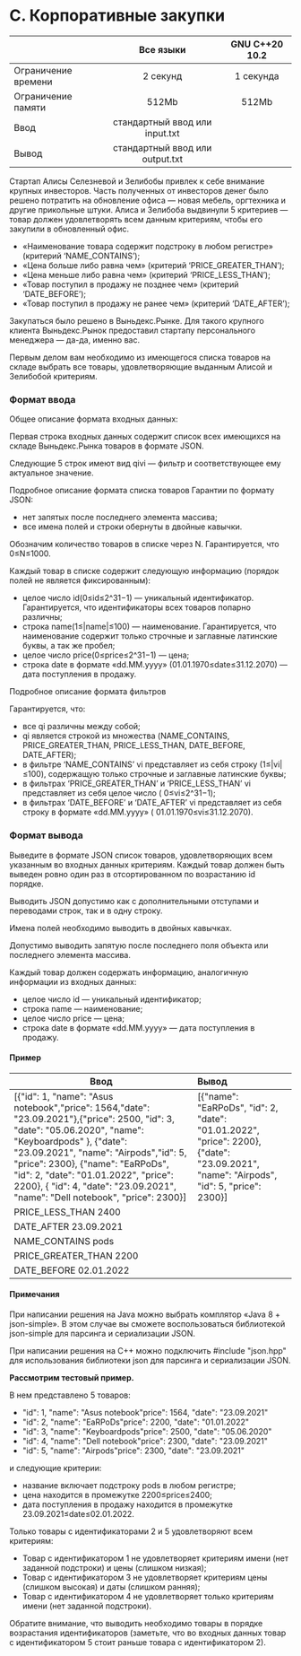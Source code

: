 # C. Корпоративные закупки

|                     |            Все языки            | GNU C++20 10.2 |
|---------------------|:-------------------------------:|:--------------:|
| Ограничение времени |            2 секунд             |   1 секунда    |
| Ограничение памяти  |              512Mb              |     512Mb      |
| Ввод                | стандартный ввод или input.txt  |
| Вывод               | стандартный ввод или output.txt |

Стартап Алисы Селезневой и Зелибобы привлек к себе внимание крупных инвесторов. Часть полученных от инвесторов денег было решено потратить на обновление офиса — новая мебель, оргтехника и другие прикольные штуки.
Алиса и Зелибоба выдвинули 5 критериев — товар должен удовлетворять всем данным критериям, чтобы его закупили в обновленный офис.
- «Наименование товара содержит подстроку в любом регистре» (критерий ‘NAME_CONTAINS’);
- «Цена больше либо равна чем» (критерий ‘PRICE_GREATER_THAN’);
- «Цена меньше либо равна чем» (критерий ‘PRICE_LESS_THAN’);
- «Товар поступил в продажу не позднее чем» (критерий ‘DATE_BEFORE’);
- «Товар поступил в продажу не ранее чем» (критерий ‘DATE_AFTER’);

Закупаться было решено в Выньдекс.Рынке. Для такого крупного клиента Выньдекс.Рынок предоставил стартапу персонального менеджера — да-да, именно вас.

Первым делом вам необходимо из имеющегося списка товаров на складе выбрать все товары, удовлетворяющие выданным Алисой и Зелибобой критериям.

### Формат ввода
Общее описание формата входных данных:

Первая строка входных данных содержит список всех имеющихся на складе Выньдекс.Рынка товаров в формате JSON.

Следующие 5 строк имеют вид qivi — фильтр и соответствующее ему актуальное значение.

Подробное описание формата списка товаров
Гарантии по формату JSON:
- нет запятых после последнего элемента массива;
- все имена полей и строки обернуты в двойные кавычки.

Обозначим количество товаров в списке через N. Гарантируется, что 0≤N≤1000.

Каждый товар в списке содержит следующую информацию (порядок полей не является фиксированным):
- целое число id(0≤id≤2^31−1) — уникальный идентификатор. Гарантируется, что идентификаторы всех товаров попарно различны;
- строка name(1≤|name|≤100) — наименование. Гарантируется, что наименование содержит только строчные и заглавные латинские буквы, а так же пробел;
- целое число price(0≤price≤2^31−1) — цена;
- строка date в формате «dd.MM.yyyy» (01.01.1970≤date≤31.12.2070) — дата поступления в продажу.

Подробное описание формата фильтров

Гарантируется, что:
- все qi различны между собой;
- qi является строкой из множества (NAME_CONTAINS, PRICE_GREATER_THAN, PRICE_LESS_THAN, DATE_BEFORE, DATE_AFTER);
- в фильтре ‘NAME_CONTAINS’ vi представляет из себя строку (1≤|vi|≤100), содержащую только строчные и заглавные латинские буквы;
- в фильтрах ‘PRICE_GREATER_THAN’ и ‘PRICE_LESS_THAN’ vi представляет из себя целое число (
0≤vi≤2^31−1);
- в фильтрах ‘DATE_BEFORE’ и ‘DATE_AFTER’ vi представляет из себя строку в формате «dd.MM.yyyy» (
01.01.1970≤vi≤31.12.2070).

### Формат вывода
Выведите в формате JSON список товаров, удовлетворяющих всем указанным во входных данных критериям. Каждый товар должен быть выведен ровно один раз в отсортированном по возрастанию
id порядке.

Выводить JSON допустимо как c дополнительными отступами и переводами строк, так и в одну строку.

Имена полей необходимо выводить в двойных кавычках.

Допустимо выводить запятую после последнего поля объекта или последнего элемента массива.

Каждый товар должен содержать информацию, аналогичную информации из входных данных:
- целое число id — уникальный идентификатор;
- строка name — наименование;
- целое число price — цена;
- строка date в формате «dd.MM.yyyy» — дата поступления в продажу.

#### Пример
| Ввод                                                                                                                                                                                                                                                                                                                                                            | Вывод                                                                                                                                  |
|-----------------------------------------------------------------------------------------------------------------------------------------------------------------------------------------------------------------------------------------------------------------------------------------------------------------------------------------------------------------|:---------------------------------------------------------------------------------------------------------------------------------------|
| [{"id": 1, "name": "Asus notebook","price": 1564,"date": "23.09.2021"},{"price": 2500, "id": 3, "date": "05.06.2020", "name": "Keyboardpods" }, {"date": "23.09.2021", "name": "Airpods","id": 5, "price": 2300}, {"name": "EaRPoDs", "id": 2, "date": "01.01.2022", "price": 2200}, { "id": 4, "date": "23.09.2021", "name": "Dell notebook",  "price": 2300}] | [{"name": "EaRPoDs", "id": 2, "date": "01.01.2022", "price": 2200}, {"date": "23.09.2021", "name": "Airpods", "id": 5, "price": 2300}] |
| PRICE_LESS_THAN 2400                                                                                                                                                                                                                                                                                                                                            ||
| DATE_AFTER 23.09.2021                                                                                                                                                                                                                                                                                                                                           ||
| NAME_CONTAINS pods                                                                                                                                                                                                                                                                                                                                              |                                                                                                                                        |
| PRICE_GREATER_THAN 2200                                                                                                                                                                                                                                                                                                                                         |                                                                                                                                        |
| DATE_BEFORE 02.01.2022                                                                                                                                                                                                                                                                                                                                          |                                                                                                                                        |

#### Примечания
При написании решения на Java можно выбрать комплятор «Java 8 + json-simple». В этом случае вы сможете воспользоваться библиотекой json-simple для парсинга и сериализации JSON.

При написании решения на C++ можно подключить #include "json.hpp" для использования библиотеки json для парсинга и сериализации JSON.

**Рассмотрим тестовый пример.**

В нем представлено 5 товаров:

- "id": 1, "name": "Asus notebook"price": 1564, "date": "23.09.2021"
- "id": 2, "name": "EaRPoDs"price": 2200, "date": "01.01.2022"
- "id": 3, "name": "Keyboardpods"price": 2500, "date": "05.06.2020"
- "id": 4, "name": "Dell notebook"price": 2300, "date": "23.09.2021"
- "id": 5, "name": "Airpods"price": 2300, "date": "23.09.2021"

и следующие критерии:
- название включает подстроку pods в любом регистре;
- цена находится в промежутке 2200≤price≤2400;
- дата поступления в продажу находится в промежутке 23.09.2021≤date≤02.01.2022.

Только товары с идентификаторами 2 и 5 удовлетворяют всем критериям:
- Товар с идентификатором 1 не удовлетворяет критериям имени (нет заданной подстроки) и цены (слишком низкая);
- Товар с идентификатором 3 не удовлетворяет критериям цены (слишком высокая) и даты (слишком ранняя);
- Товар с идентификатором 4 не удовлетворяет только критериям имени (нет заданной подстроки).

Обратите внимание, что выводить необходимо товары в порядке возрастания идентификаторов (заметьте, что во входных данных товар с идентификатором
5 стоит раньше товара с идентификатором 2).
